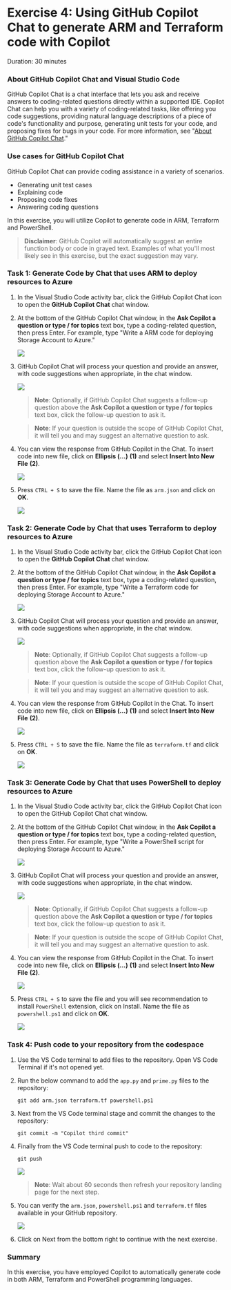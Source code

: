 # Exercise 4: Using GitHub Copilot Chat to generate ARM and Terraform code with Copilot

Duration: 30 minutes

### About GitHub Copilot Chat and Visual Studio Code

GitHub Copilot Chat is a chat interface that lets you ask and receive answers to coding-related questions directly within a supported IDE. Copilot Chat can help you with a variety of coding-related tasks, like offering you code suggestions, providing natural language descriptions of a piece of code's functionality and purpose, generating unit tests for your code, and proposing fixes for bugs in your code. For more information, see "[About GitHub Copilot Chat](https://docs.github.com/en/copilot/github-copilot-chat/about-github-copilot-chat)."

### Use cases for GitHub Copilot Chat

GitHub Copilot Chat can provide coding assistance in a variety of scenarios.

 - Generating unit test cases
 - Explaining code
 - Proposing code fixes
 - Answering coding questions

In this exercise, you will utilize Copilot to generate code in ARM, Terraform and PowerShell.

>**Disclaimer**: GitHub Copilot will automatically suggest an entire function body or code in grayed text. Examples of what you'll most likely see in this exercise, but the exact suggestion may vary.

### Task 1: Generate Code by Chat that uses ARM to deploy resources to Azure

1. In the Visual Studio Code activity bar, click the GitHub Copilot Chat icon to open the **GitHub Copilot Chat** chat window.

1. At the bottom of the GitHub Copilot Chat window, in the **Ask Copilot a question or type / for topics** text box, type a coding-related question, then press Enter. For example, type "Write a ARM code for deploying Storage Account to Azure."

    ![](../media/create-arm.png)

1. GitHub Copilot Chat will process your question and provide an answer, with code suggestions when appropriate, in the chat window. 

    ![](../media/arm-result.png)

    >**Note**: Optionally, if GitHub Copilot Chat suggests a follow-up question above the **Ask Copilot a question or type / for topics** text box, click the follow-up question to ask it.

    >**Note**:  If your question is outside the scope of GitHub Copilot Chat, it will tell you and may suggest an alternative question to ask.
   
1. You can view the response from GitHub Copilot in the Chat. To insert code into new file, click on **Ellipsis (...)** **(1)** and select **Insert Into New File** **(2)**.

   ![](../media/arm-new-file.png)

1. Press `CTRL + S` to save the file. Name the file as `arm.json` and click on **OK**.

   ![](../media/arm-save.png)

### Task 2: Generate Code by Chat that uses Terraform to deploy resources to Azure

1. In the Visual Studio Code activity bar, click the GitHub Copilot Chat icon to open the **GitHub Copilot Chat** chat window.

1. At the bottom of the GitHub Copilot Chat window, in the **Ask Copilot a question or type / for topics** text box, type a coding-related question, then press Enter. For example, type "Write a Terraform code for deploying Storage Account to Azure."

   ![](../media/create-terraform.png)

1. GitHub Copilot Chat will process your question and provide an answer, with code suggestions when appropriate, in the chat window. 

    ![](../media/terraform-result.png)

    >**Note**: Optionally, if GitHub Copilot Chat suggests a follow-up question above the **Ask Copilot a question or type / for topics** text box, click the follow-up question to ask it.

    >**Note**:  If your question is outside the scope of GitHub Copilot Chat, it will tell you and may suggest an alternative question to ask.
   
1. You can view the response from GitHub Copilot in the Chat. To insert code into new file, click on **Ellipsis (...)** **(1)** and select **Insert Into New File** **(2)**.

   ![](../media/terraform-new-file.png)

1. Press `CTRL + S` to save the file. Name the file as `terraform.tf` and click on **OK**.

   ![](../media/terraform-save.png)

### Task 3: Generate Code by Chat that uses PowerShell to deploy resources to Azure

1. In the Visual Studio Code activity bar, click the GitHub Copilot Chat icon to open the GitHub Copilot Chat chat window.

1. At the bottom of the GitHub Copilot Chat window, in the **Ask Copilot a question or type / for topics** text box, type a coding-related question, then press Enter. For example, type "Write a PowerShell script for deploying Storage Account to Azure."

   ![](../media/create-powershell.png)

1. GitHub Copilot Chat will process your question and provide an answer, with code suggestions when appropriate, in the chat window. 

    ![](../media/ps-output.png)

    >**Note**: Optionally, if GitHub Copilot Chat suggests a follow-up question above the **Ask Copilot a question or type / for topics** text box, click the follow-up question to ask it.

    >**Note**:  If your question is outside the scope of GitHub Copilot Chat, it will tell you and may suggest an alternative question to ask.
   
1. You can view the response from GitHub Copilot in the Chat. To insert code into new file, click on **Ellipsis (...)** **(1)** and select **Insert Into New File** **(2)**.

   ![](../media/ps-newfile.png)

1. Press `CTRL + S` to save the file and you will see recommendation to install `PowerShell` extension, click on Install. Name the file as `powershell.ps1` and click on **OK**.

   ![](../media/ps-save.png)

### Task 4: Push code to your repository from the codespace

1. Use the VS Code terminal to add files to the repository. Open VS Code Terminal if it's not opened yet.

1. Run the below command to add the `app.py` and `prime.py` files to the repository:

   ```
   git add arm.json terraform.tf powershell.ps1
   ```

1. Next from the VS Code terminal stage and commit the changes to the repository:

   ```
   git commit -m "Copilot third commit"
   ```

1. Finally from the VS Code terminal push to code to the repository:

   ```
   git push
   ```

   ![](../media/ex-4-push5.png)

   >**Note**: Wait about 60 seconds then refresh your repository landing page for the next step.

1. You can verify the `arm.json`, `powershell.ps1` and `terraform.tf` files available in your GitHub repository.

   ![](../media/ex-4-github5.png)

1. Click on Next from the bottom right to continue with the next exercise.

### Summary

In this exercise, you have employed Copilot to automatically generate code in both ARM, Terraform and PowerShell programming languages.
